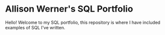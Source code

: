 # Allison Werner's SQL Portfolio

Hello! Welcome to my SQL portfolio, this repository is where I have included examples of SQL I've written.
